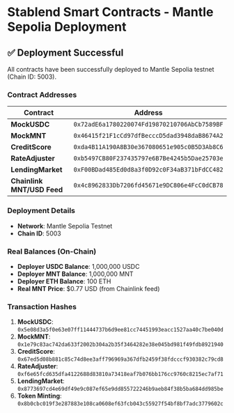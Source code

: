 # Stablend Smart Contracts - Mantle Sepolia Deployment

## ✅ Deployment Successful

All contracts have been successfully deployed to Mantle Sepolia testnet (Chain ID: 5003).

### Contract Addresses

| Contract | Address |
|----------|---------|
| **MockUSDC** | `0x72adE6a1780220074Fd19870210706AbCb7589BF` |
| **MockMNT** | `0x46415f21F1cCd97dfBecccD5dad3948daB8674A2` |
| **CreditScore** | `0xda4B11A190A8B30e367080651e905c0B5D3Ab8C6` |
| **RateAdjuster** | `0xb5497CB80F237435797e6B7Be4245b5Dae25703e` |
| **LendingMarket** | `0xF00BDad485Ed0d8a3f0D92c0F34aB371bFdCC482` |
| **Chainlink MNT/USD Feed** | `0x4c8962833Db7206fd45671e9DC806e4FcC0dCB78` |

### Deployment Details

- **Network**: Mantle Sepolia Testnet
- **Chain ID**: 5003

### Real Balances (On-Chain)

- **Deployer USDC Balance**: 1,000,000 USDC
- **Deployer MNT Balance**: 1,000,000 MNT
- **Deployer ETH Balance**: 100 ETH
- **Real MNT Price**: $0.77 USD (from Chainlink feed)

### Transaction Hashes

1. **MockUSDC**: `0x5e08d3a5f0e63e07ff11444737b6d9ee81cc74451993eacc1527aa40c7be040d`
2. **MockMNT**: `0x1e79c83ac742da633f2002b304a2b35f3464282e38e045bd981f49fdb8921940`
3. **CreditScore**: `0x67ed5d08b881c85c74d8ee3aff796969a367dfb2459f38fdcccf930382c79cd8`
4. **RateAdjuster**: `0xf6e65fcd635dfa4122688d83810a73418eaf7b076bb176cc9760c8215ec7af71`
5. **LendingMarket**: `0x8773697cd4e69df49e9c087ef65e9dd855722246b9aeb84f38b5ba684dd985be`
6. **Token Minting**: `0x8b0cbc019f3e287883e108ca0608ef63fcb043c55927f54bf8bf7adc3779602c`

